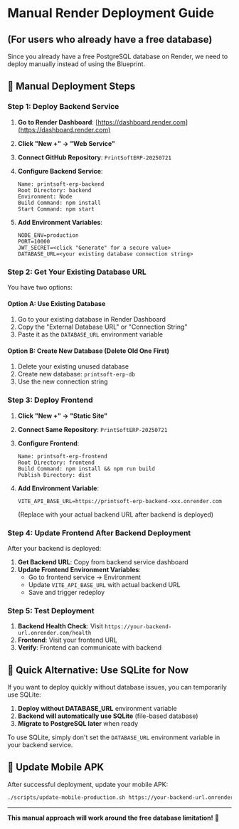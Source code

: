 # Manual Render Deployment Guide
## (For users who already have a free database)

Since you already have a free PostgreSQL database on Render, we need to deploy manually instead of using the Blueprint.

## 🚀 Manual Deployment Steps

### Step 1: Deploy Backend Service
1. **Go to Render Dashboard**: [https://dashboard.render.com](https://dashboard.render.com)
2. **Click "New +" → "Web Service"**
3. **Connect GitHub Repository**: `PrintSoftERP-20250721`
4. **Configure Backend Service**:
   ```
   Name: printsoft-erp-backend
   Root Directory: backend
   Environment: Node
   Build Command: npm install
   Start Command: npm start
   ```

5. **Add Environment Variables**:
   ```
   NODE_ENV=production
   PORT=10000
   JWT_SECRET=<click "Generate" for a secure value>
   DATABASE_URL=<your existing database connection string>
   ```

### Step 2: Get Your Existing Database URL
You have two options:

#### Option A: Use Existing Database
1. Go to your existing database in Render Dashboard
2. Copy the "External Database URL" or "Connection String"
3. Paste it as the `DATABASE_URL` environment variable

#### Option B: Create New Database (Delete Old One First)
1. Delete your existing unused database
2. Create new database: `printsoft-erp-db`
3. Use the new connection string

### Step 3: Deploy Frontend
1. **Click "New +" → "Static Site"**
2. **Connect Same Repository**: `PrintSoftERP-20250721`
3. **Configure Frontend**:
   ```
   Name: printsoft-erp-frontend
   Root Directory: frontend
   Build Command: npm install && npm run build
   Publish Directory: dist
   ```

4. **Add Environment Variable**:
   ```
   VITE_API_BASE_URL=https://printsoft-erp-backend-xxx.onrender.com
   ```
   (Replace with your actual backend URL after backend is deployed)

### Step 4: Update Frontend After Backend Deployment
After your backend is deployed:

1. **Get Backend URL**: Copy from backend service dashboard
2. **Update Frontend Environment Variables**:
   - Go to frontend service → Environment
   - Update `VITE_API_BASE_URL` with actual backend URL
   - Save and trigger redeploy

### Step 5: Test Deployment
1. **Backend Health Check**: Visit `https://your-backend-url.onrender.com/health`
2. **Frontend**: Visit your frontend URL
3. **Verify**: Frontend can communicate with backend

## 🎯 Quick Alternative: Use SQLite for Now

If you want to deploy quickly without database issues, you can temporarily use SQLite:

1. **Deploy without DATABASE_URL** environment variable
2. **Backend will automatically use SQLite** (file-based database)
3. **Migrate to PostgreSQL later** when ready

To use SQLite, simply don't set the `DATABASE_URL` environment variable in your backend service.

## 📱 Update Mobile APK

After successful deployment, update your mobile APK:

```bash
./scripts/update-mobile-production.sh https://your-backend-url.onrender.com
```

---

**This manual approach will work around the free database limitation!** 🎉
